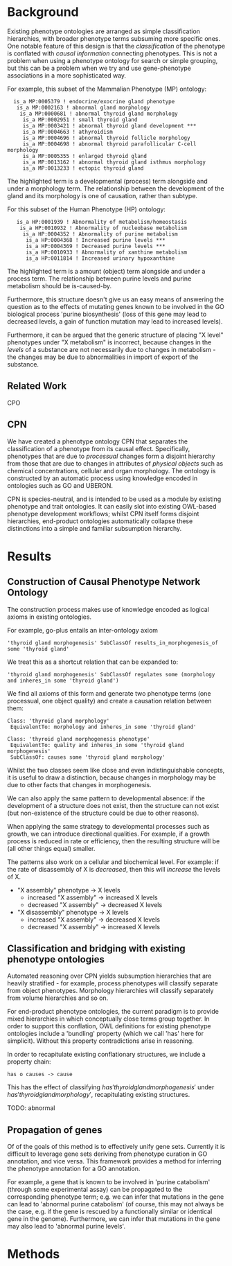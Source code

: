 
# Background

Existing phenotype ontologies are arranged as simple classification
hierarchies, with broader phenotype terms subsuming more specific
ones. One notable feature of this design is that the *classification*
of the phenotype is conflated with *causal information* connecting
phenotypes. This is not a problem when using a phenotype ontology for
search or simple grouping, but this can be a problem when we try and
use gene-phenotype associations in a more sophisticated way.

For example, this subset of the Mammalian Phenotype (MP) ontology:

```
  is_a MP:0005379 ! endocrine/exocrine gland phenotype
   is_a MP:0002163 ! abnormal gland morphology
    is_a MP:0000681 ! abnormal thyroid gland morphology
     is_a MP:0002951 ! small thyroid gland
     is_a MP:0003421 ! abnormal thyroid gland development ***
     is_a MP:0004663 ! athyroidism
     is_a MP:0004696 ! abnormal thyroid follicle morphology
     is_a MP:0004698 ! abnormal thyroid parafollicular C-cell morphology
     is_a MP:0005355 ! enlarged thyroid gland
     is_a MP:0013162 ! abnormal thyroid gland isthmus morphology
     is_a MP:0013233 ! ectopic thyroid gland
```

The highlighted term is a developmental (process) term alongside and
under a morphology term. The relationship between the development of
the gland and its morphology is one of causation, rather than subtype.

For this subset of the Human Phenotype (HP) ontology:

```
   is_a HP:0001939 ! Abnormality of metabolism/homeostasis
    is_a HP:0010932 ! Abnormality of nucleobase metabolism
     is_a HP:0004352 ! Abnormality of purine metabolism
      is_a HP:0004368 ! Increased purine levels ***
      is_a HP:0004369 ! Decreased purine levels ***
      is_a HP:0010933 ! Abnormality of xanthine metabolism
      is_a HP:0011814 ! Increased urinary hypoxanthine
```

The highlighted term is a amount (object) term alongside and under a
process term. The relationship between purine levels and purine
metabolism should be is-caused-by.

Furthermore, this structure doesn't give us an easy means of answering
the question as to the effects of mutating genes known to be involved
in the GO biological process 'purine biosynthesis' (loss of this gene
may lead to decreased levels, a gain of function mutation may lead to
increased levels).

Furthermore, it can be argued that the generic structure of placing "X
level" phenotypes under "X metabolism" is incorrect, because changes
in the *levels* of a substance are not necessarily due to changes in
metabolism - the changes may be due to abnormalities in import of
export of the substance.

## Related Work

CPO

## CPN

We have created a phenotype ontology CPN that separates the
classification of a phenotype from its causal effect. Specifically,
phenotypes that are due to *processual* changes form a disjoint
hierarchy from those that are due to changes in attributes of
*physical objects* such as chemical concentrations, cellular and organ
morphology. The ontology is constructed by an automatic process using
knowledge encoded in ontologies such as GO and UBERON.

CPN is species-neutral, and is intended to be used as a module by
existing phenotype and trait ontologies. It can easily slot into
existing OWL-based phenotype development workflows; whilst CPN itself
forms disjoint hierarchies, end-product ontologies automatically
collapse these distinctions into a simple and familiar subsumption
hierarchy.

# Results

## Construction of Causal Phenotype Network Ontology

The construction process makes use of knowledge encoded as logical
axioms in existing ontologies.

For example, go-plus entails an inter-ontology axiom

```
'thyroid gland morphogenesis' SubClassOf results_in_morphogenesis_of some 'thyroid gland'
```

We treat this as a shortcut relation that can be expanded to:

```
'thyroid gland morphogenesis' SubClassOf regulates some (morphology and inheres_in some 'thyroid gland')
```

We find all axioms of this form and generate two phenotype terms (one
processual, one object quality) and create a causation relation
between them:

```
Class: 'thyroid gland morphology'
 EquivalentTo: morphology and inheres_in some 'thyroid gland'

Class: 'thyroid gland morphogenesis phenotype'
 EquivalentTo: quality and inheres_in some 'thyroid gland morphogenesis'
 SubClassOf: causes some 'thyroid gland morphology'
```

Whilst the two classes seem like close and even indistinguishable
concepts, it is useful to draw a distinction, because changes in
morphology may be due to other facts that changes in morphogenesis.

We can also apply the same pattern to developmental absence: if the
development of a structure does not exist, then the structure can not
exist (but non-existence of the structure could be due to other
reasons).

When applying the same strategy to developmental processes such as
growth, we can introduce directional qualities. For example, if a
growth process is reduced in rate or efficiency, then the resulting
structure will be (all other things equal) smaller.

The patterns also work on a cellular and biochemical level. For
example: if the rate of disassembly of X is *decreased*, then this
will *increase* the levels of X.

 * "X assembly" phenotype -> X levels
    * increased "X assembly" -> increased X levels
    * decreased "X assembly" -> decreased X levels
 * "X disassembly" phenotype -> X levels
    * increased "X assembly" -> decreased X levels
    * decreased "X assembly" -> increased X levels

## Classification and bridging with existing phenotype ontologies

Automated reasoning over CPN yields subsumption hierarchies that are
heavily stratified - for example, process phenotypes will classify
separate from object phenotypes. Morphology hierarchies will classify
separately from volume hierarchies and so on.

For end-product phenotype ontologies, the current paradigm is to
provide mixed hierarchies in which conceptually close terms group
together. In order to support this conflation, OWL definitions for
existing phenotype ontologies include a 'bundling' property (which we
call 'has' here for simplicit). Without this property contradictions
arise in reasoning.

In order to recapitulate existing conflationary structures, we include
a property chain:

```
has o causes -> cause
```

This has the effect of classifying $has 'thyroid gland morphogenesis'$
under $has 'thyroid gland morphology'$, recapitulating existing
structures.

TODO: abnormal

## Propagation of genes

Of of the goals of this method is to effectively unify gene
sets. Currently it is difficult to leverage gene sets deriving from
phenotype curation in GO annotation, and vice versa. This framework
provides a method for inferring the phenotype annotation for a GO
annotation.

For example, a gene that is known to be involved in 'purine
catabolism' (through some experimental assay) can be propagated to the
corresponding phenotype term; e.g. we can infer that mutations in the
gene can lead to 'abnormal purine catabolism' (of course, this may not
always be the case, e.g. if the gene is rescued by a functionally
similar or identical gene in the genome). Furthermore, we can infer
that mutations in the gene may also lead to 'abnormal purine levels'.



# Methods
